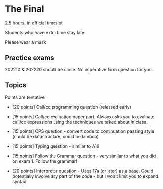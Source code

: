 # The Final

2.5 hours, in official timeslot

Students who have extra time stay late

Please wear a mask

## Practice exams

202210 & 202220 should be close.  No imperative form question for you.

## Topics

Points are tentative

* [20 points] Call/cc programming question (released early)

* [15 points] Call/cc evaluation paper part.  Always asks you to evaluate call/cc
  expressions using the techniques we talked about in class.
  
* [15 points] CPS question - convert code to continuation passing style (could be
  datastructure, could be lambda)

* [15 points] Typing question - similar to A19

* [15 points] Follow the Grammar question - very similar to what you did on
  exam 1.  Follow the grammar!

* [20 points] Interpreter question - Uses 17a (or later) as a base.  Could
  potentially involve any part of the code - but I won't limit you to
  expand syntax
  
